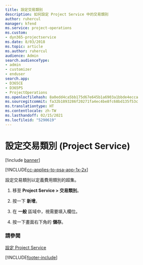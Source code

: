```yaml
---
title: 設定交易類別
description: 如何設定 Project Service 中的交易類別
author: ruhercul
manager: kfend
ms.service: project-operations
ms.custom:
- dyn365-projectservice
ms.date: 8/03/2018
ms.topic: article
ms.author: ruhercul
audience: Admin
search.audienceType:
- admin
- customizer
- enduser
search.app:
- D365CE
- D365PS
- ProjectOperations
ms.openlocfilehash: 8a0edd4ca5bb175d67e645b1a6903a1bbde4ecca
ms.sourcegitcommit: fa32b1893286f20271fa4ec4be8fc68bd135f53c
ms.translationtype: HT
ms.contentlocale: zh-TW
ms.lasthandoff: 02/15/2021
ms.locfileid: "5290619"
---
```

# <a name="configure-transaction-categories-project-service"></a>設定交易類別 (Project Service)

[!include [banner](../includes/psa-now-project-operations.md)]

[!INCLUDE[cc-applies-to-psa-app-1x-2x](../includes/cc-applies-to-psa-app-1x-2x.md)]

設定交易類別以定義費用類別的超集。  
  
1.  移至 **Project Service > 交易類別**。  
  
2.  按一下 **新增**。  
  
3.  在 **一般** 區域中，視需要填入欄位。  
  
4.  按一下畫面右下角的 **儲存**。  
  
### <a name="see-also"></a>請參閱  
 [設定 Project Service](../psa/configure.md)


[!INCLUDE[footer-include](../includes/footer-banner.md)]